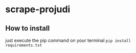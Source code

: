 # scrape-projudi

## How to install
just execute the pip command on your terminal ``` pip install requirements.txt ```
